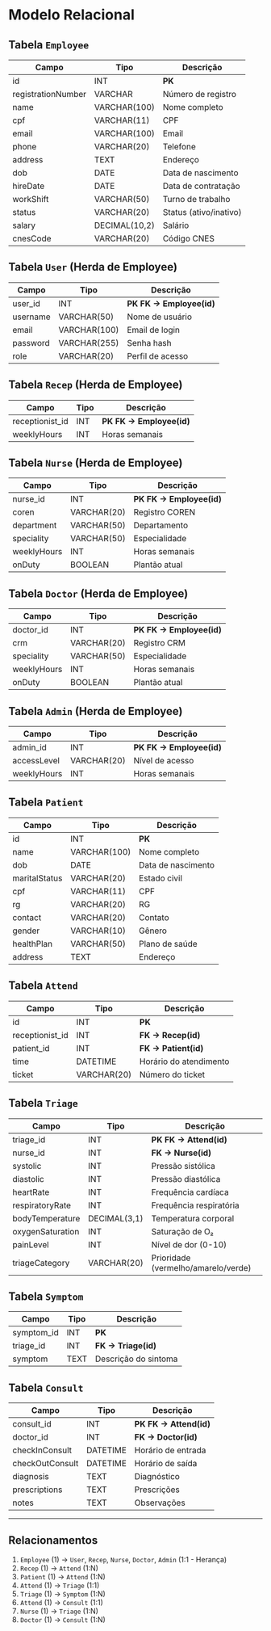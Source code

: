 # Modelo Relacional 

## Tabela `Employee`
| Campo               | Tipo         | Descrição               |
|---------------------|--------------|-------------------------|
| id                  | INT          | **PK**                  |
| registrationNumber  | VARCHAR      | Número de registro      |
| name                | VARCHAR(100) | Nome completo           |
| cpf                 | VARCHAR(11)  | CPF                     |
| email               | VARCHAR(100) | Email                   |
| phone               | VARCHAR(20)  | Telefone                |
| address             | TEXT         | Endereço                |
| dob                 | DATE         | Data de nascimento      |
| hireDate            | DATE         | Data de contratação     |
| workShift           | VARCHAR(50)  | Turno de trabalho       |
| status              | VARCHAR(20)  | Status (ativo/inativo)  |
| salary              | DECIMAL(10,2)| Salário                 |
| cnesCode            | VARCHAR(20)  | Código CNES             |

## Tabela `User` (Herda de Employee)
| Campo       | Tipo         | Descrição               |
|-------------|--------------|-------------------------|
| user_id     | INT          | **PK FK → Employee(id)**|
| username    | VARCHAR(50)  | Nome de usuário         |
| email       | VARCHAR(100) | Email de login          |
| password    | VARCHAR(255) | Senha hash              |
| role        | VARCHAR(20)  | Perfil de acesso        |

## Tabela `Recep` (Herda de Employee)
| Campo            | Tipo         | Descrição               |
|------------------|--------------|-------------------------|
| receptionist_id  | INT          | **PK FK → Employee(id)**|
| weeklyHours      | INT          | Horas semanais         |

## Tabela `Nurse` (Herda de Employee)
| Campo            | Tipo         | Descrição               |
|------------------|--------------|-------------------------|
| nurse_id         | INT          | **PK FK → Employee(id)**|
| coren            | VARCHAR(20)  | Registro COREN          |
| department       | VARCHAR(50)  | Departamento            |
| speciality       | VARCHAR(50)  | Especialidade           |
| weeklyHours      | INT          | Horas semanais         |
| onDuty           | BOOLEAN      | Plantão atual           |

## Tabela `Doctor` (Herda de Employee)
| Campo            | Tipo         | Descrição               |
|------------------|--------------|-------------------------|
| doctor_id        | INT          | **PK FK → Employee(id)**|
| crm              | VARCHAR(20)  | Registro CRM            |
| speciality       | VARCHAR(50)  | Especialidade           |
| weeklyHours      | INT          | Horas semanais         |
| onDuty           | BOOLEAN      | Plantão atual           |

## Tabela `Admin` (Herda de Employee)
| Campo            | Tipo         | Descrição               |
|------------------|--------------|-------------------------|
| admin_id         | INT          | **PK FK → Employee(id)**|
| accessLevel      | VARCHAR(20)  | Nível de acesso         |
| weeklyHours      | INT          | Horas semanais         |

## Tabela `Patient`
| Campo           | Tipo         | Descrição               |
|-----------------|--------------|-------------------------|
| id              | INT          | **PK**                  |
| name            | VARCHAR(100) | Nome completo           |
| dob             | DATE         | Data de nascimento      |
| maritalStatus   | VARCHAR(20)  | Estado civil            |
| cpf             | VARCHAR(11)  | CPF                     |
| rg              | VARCHAR(20)  | RG                      |
| contact         | VARCHAR(20)  | Contato                 |
| gender          | VARCHAR(10)  | Gênero                  |
| healthPlan      | VARCHAR(50)  | Plano de saúde          |
| address         | TEXT         | Endereço                |

## Tabela `Attend`
| Campo            | Tipo         | Descrição               |
|------------------|--------------|-------------------------|
| id               | INT          | **PK**                  |
| receptionist_id  | INT          | **FK → Recep(id)**      |
| patient_id       | INT          | **FK → Patient(id)**    |
| time             | DATETIME     | Horário do atendimento  |
| ticket           | VARCHAR(20)  | Número do ticket        |

## Tabela `Triage`
| Campo               | Tipo         | Descrição               |
|---------------------|--------------|-------------------------|
| triage_id           | INT          | **PK FK → Attend(id)**  |
| nurse_id            | INT          | **FK → Nurse(id)**      |
| systolic            | INT          | Pressão sistólica       |
| diastolic           | INT          | Pressão diastólica      |
| heartRate           | INT          | Frequência cardíaca     |
| respiratoryRate     | INT          | Frequência respiratória |
| bodyTemperature     | DECIMAL(3,1) | Temperatura corporal    |
| oxygenSaturation    | INT          | Saturação de O₂         |
| painLevel           | INT          | Nível de dor (0-10)     |
| triageCategory      | VARCHAR(20)  | Prioridade (vermelho/amarelo/verde) |

## Tabela `Symptom`
| Campo            | Tipo         | Descrição               |
|------------------|--------------|-------------------------|
| symptom_id       | INT          | **PK**                  |
| triage_id        | INT          | **FK → Triage(id)**     |
| symptom          | TEXT         | Descrição do sintoma    |

## Tabela `Consult`
| Campo            | Tipo         | Descrição               |
|------------------|--------------|-------------------------|
| consult_id       | INT          | **PK FK → Attend(id)**  |
| doctor_id        | INT          | **FK → Doctor(id)**     |
| checkInConsult   | DATETIME     | Horário de entrada      |
| checkOutConsult  | DATETIME     | Horário de saída        |
| diagnosis        | TEXT         | Diagnóstico             |
| prescriptions    | TEXT         | Prescrições             |
| notes            | TEXT         | Observações             |

---

## Relacionamentos
1. `Employee` (1) → `User`, `Recep`, `Nurse`, `Doctor`, `Admin` (1:1 - Herança)  
2. `Recep` (1) → `Attend` (1:N)  
3. `Patient` (1) → `Attend` (1:N)  
4. `Attend` (1) → `Triage` (1:1)  
5. `Triage` (1) → `Symptom` (1:N)  
6. `Attend` (1) → `Consult` (1:1)  
7. `Nurse` (1) → `Triage` (1:N)  
8. `Doctor` (1) → `Consult` (1:N)  